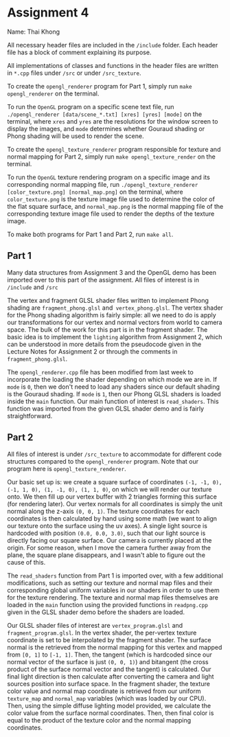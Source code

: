 # Assignment 4
Name: Thai Khong

All necessary header files are included in the `/include` folder. 
Each header file has a block of comment explaining its purpose. 

All implementations of classes and functions in the header files are written in
`*.cpp` files under `/src` or under `/src_texture`.

To create the `opengl_renderer` program for Part 1, simply run `make opengl_renderer` on the terminal.

To run the `OpenGL` program on a specific scene text file, run 
`./opengl_renderer [data/scene_*.txt] [xres] [yres] [mode]` on the terminal, 
where `xres` and `yres` are the resolutions for the window screen to display the images, and `mode` determines whether Gouraud shading or Phong shading will be used to render the scene.

To create the `opengl_texture_renderer` program responsible for texture and normal mapping for Part 2, simply run `make opengl_texture_render` on the terminal.

To run the `OpenGL` texture rendering program on a specific image and its corresponding normal mapping file, run 
`./opengl_texture_renderer [color_texture.png] [normal_map.png]` on the terminal, 
where `color_texture.png` is the texture image file used to determine the color of the flat square surface, and `normal_map.png` is the normal mapping file of the corresponding texture image file used to render the depths of the texture image.

To make both programs for Part 1 and Part 2, run `make all`.

## Part 1
Many data structures from Assignment 3 and the OpenGL demo has been imported over to this part of the assignment. All files of interest is in `/include` and `/src`

The vertex and fragment GLSL shader files written to implement Phong shading are `fragment_phong.glsl` and` vertex_phong.glsl`. The vertex shader for the Phong shading algorithm is fairly simple: all we need to do is apply our transformations for our vertex and normal vectors from world to camera space. The bulk of the work for this part is in the fragment shader. The basic idea is to implement the `lighting` algorithm from Assignment 2, which can be understood in more details from the pseudocode given in the Lecture Notes for Assignment 2 or through the comments in `fragment_phong.glsl`.

The `opengl_renderer.cpp` file has been modified from last week to incorporate the loading the shader depending on which mode we are in. If `mode` is `0`, then we don't need to load any shaders since our default shading is the Gouraud shading. If `mode` is `1`, then our Phong GLSL shaders is loaded inside the `main` function. Our main function of interest is `read_shaders`. This function was imported from the given GLSL shader demo and is fairly straightforward. 

## Part 2
All files of interest is under `/src_texture` to accommodate for different code structures compared to the `opengl_renderer` program. Note that our program here is `opengl_texture_renderer`.

Our basic set up is: we create a square surface of coordinates `(-1, -1, 0), (-1, 1, 0), (1, -1, 0), (1, 1, 0)`, on which we will render our texture onto. We then fill up our vertex buffer with 2 triangles forming this surface (for rendering later). Our vertex normals for all coordinates is simply the unit normal along the z-axis `(0, 0, 1)`. The texture coordinates for each coordinates is then calculated by hand using some math (we want to align our texture onto the surface using the uv axes). A single light source is hardcoded with position `(0.0, 0.0, 3.0)`, such that our light source is directly facing our square surface. Our camera is currently placed at the origin. For some reason, when I move the camera further away from the plane, the square plane disappears, and I wasn't able to figure out the cause of this.

The `read_shaders` function from Part 1 is imported over, with a few additional modifications, such as setting our texture and normal map files and their corresponding global uniform variables in our shaders in order to use them for the texture rendering. The texture and normal map files themselves are loaded in the `main` function using the provided functions in `readpng.cpp` given in the GLSL shader demo before the shaders are loaded.

Our GLSL shader files of interest are `vertex_program.glsl` and `fragment_program.glsl`. In the vertex shader, the per-vertex texture coordinate is set to be interpolated by the fragment shader. The surface normal is the retrieved from the normal mapping for this vertex and mapped from `[0, 1]` to `[-1, 1]`. Then, the tangent (which is hardcoded since our normal vector of the surface is just `(0, 0, 1)`) and bitangent (the cross product of the surface normal vector and the tangent) is calculated. Our final light direction is then calculate after converting the camera and light sources position into surface space. In the fragment shader, the texture color value and normal map coordinate is retrieved from our uniform `texture_map` and `normal_map` variables (which was loaded by our CPU). Then, using the simple diffuse lighting model provided, we calculate the color value from the surface normal coordinates. Then, then final color is equal to the product of the texture color and the normal mapping coordinates.

